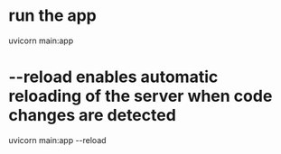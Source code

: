 # run the app
uvicorn main:app

# --reload enables automatic reloading of the server when code changes are detected
uvicorn main:app --reload